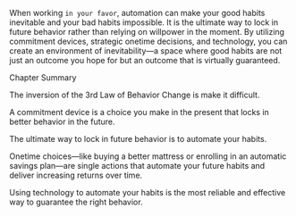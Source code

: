When working `in your favor`, automation can make your good
habits inevitable and your bad habits impossible. It is the ultimate way
to lock in future behavior rather than relying on willpower in the
moment. By utilizing commitment devices, strategic onetime
decisions, and technology, you can create an environment of
inevitability—a space where good habits are not just an outcome you
hope for but an outcome that is virtually guaranteed.

Chapter Summary

The inversion of the 3rd Law of Behavior Change is make it
difficult.

A commitment device is a choice you make in the present that
locks in better behavior in the future.

The ultimate way to lock in future behavior is to automate your
habits.

Onetime choices—like buying a better mattress or enrolling in an
automatic savings plan—are single actions that automate your
future habits and deliver increasing returns over time.

Using technology to automate your habits is the most reliable and
effective way to guarantee the right behavior.